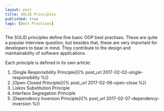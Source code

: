 ```yaml
---
layout: post
title: SOLID Principles
published: true
tags: [Best Practises]
---
```


The SOLID principles define five basic OOP best practises. These are quite a popular interview question, but besides that, these are very important for developers to bear in mind. They contribute to the design and maintainability of software applications.<!--more-->

Each principle is defined in its own article:

1. [Single Responsibility Principle]({% post_url 2017-02-02-single-responsibility %})
2. [Open-Closed Principle]({% post_url 2017-02-06-open-close %})
3. Liskov Substitution Principle
4. Interface Segregation Principle
5. [Dependency Inversion Principle]({% post_url 2017-02-07-dependency-inversion %})
